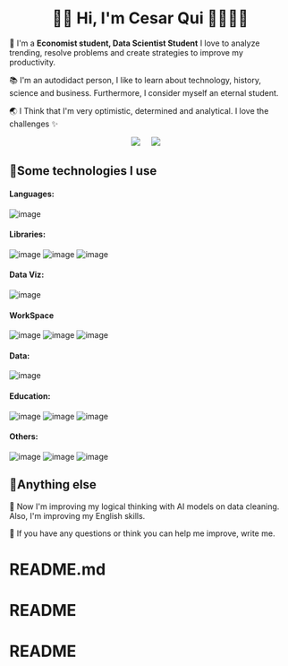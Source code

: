 
<h1 align= 'center'>👋🏽 Hi, I'm Cesar Qui 🧮👨🏽‍🔬</h1> 


🌱 I'm a **Economist student, Data Scientist Student** I love to analyze trending, resolve problems and create strategies to improve my productivity.

📚 I'm an autodidact person, I like to learn about technology, history, science and business. Furthermore, I consider myself an eternal student.

🌏 I Think that I'm very optimistic, determined and analytical. I love the challenges ✨

<p align='center'>
  <a href="https://www.linkedin.com/in/cesar-qui-270236205/"><img src="https://img.shields.io/badge/linkedin-%230077B5.svg?&style=for-the-badge&logo=linkedin&logoColor=white" /></a>&nbsp;&nbsp;&nbsp;&nbsp;
  <a href="https://www.instagram.com/cesarrqui"><img src="https://img.shields.io/badge/Instagram-E4405F?style=for-the-badge&logo=instagram&logoColor=white" /></a>&nbsp;&nbsp;&nbsp;&nbsp;
</p>


## 🎯Some technologies I use

#### Languages:


![image]( https://img.shields.io/badge/Python-FFD43B?style=for-the-badge&logo=python&logoColor=blue) 

#### Libraries:


![image](https://img.shields.io/badge/Numpy-777BB4?style=for-the-badge&logo=numpy&logoColor=white)  ![image](https://img.shields.io/badge/Pandas-2C2D72?style=for-the-badge&logo=pandas&logoColor=white) ![image](https://img.shields.io/badge/Selenium-239120?style=for-the-badge&logo=selenium&logoColor=white)

#### Data Viz:

![image](https://img.shields.io/badge/Tableau-E97627?style=for-the-badge&logo=Tableau&logoColor=white) 


#### WorkSpace
![image](https://img.shields.io/badge/Deepnote-3793EF?style=for-the-badge&logo=Deepnote&logoColor=white) 
![image](https://img.shields.io/badge/Colab-F9AB00?style=for-the-badge&logo=googlecolab&color=525252) 
![image](https://img.shields.io/badge/Visual_Studio_Code-0078D4?style=for-the-badge&logo=visual%20studio%20code&logoColor=white) 

#### Data:

![image](https://img.shields.io/badge/Microsoft_Excel-217346?style=for-the-badge&logo=microsoft-excel&logoColor=white) 


#### Education:

![image](https://img.shields.io/badge/Platzi-98CA3F?style=for-the-badge&logo=platzi&logoColor=white)
![image](https://img.shields.io/badge/Khan%20Academy-14BF96?style=for-the-badge&logo=Khan%20Academy&logoColor=white)
![image](https://img.shields.io/badge/UAS-00008B?style=for-the-badge&logoColor=white)

#### Others:

![image](https://img.shields.io/badge/windows%20terminal-4D4D4D?style=for-the-badge&logo=windows%20terminal&logoColor=white) 
![image](https://img.shields.io/badge/GIT-E44C30?style=for-the-badge&logo=git&logoColor=white)  ![image](https://img.shields.io/badge/Kaggle-20BEFF?style=for-the-badge&logo=Kaggle&logoColor=white) 





## 🤔Anything else

🌱 Now I'm improving my logical thinking with AI models on data cleaning. Also, I'm improving my English skills.

💬 If you have any questions or think you can help me improve, write me.
# README.md
# README
# README

